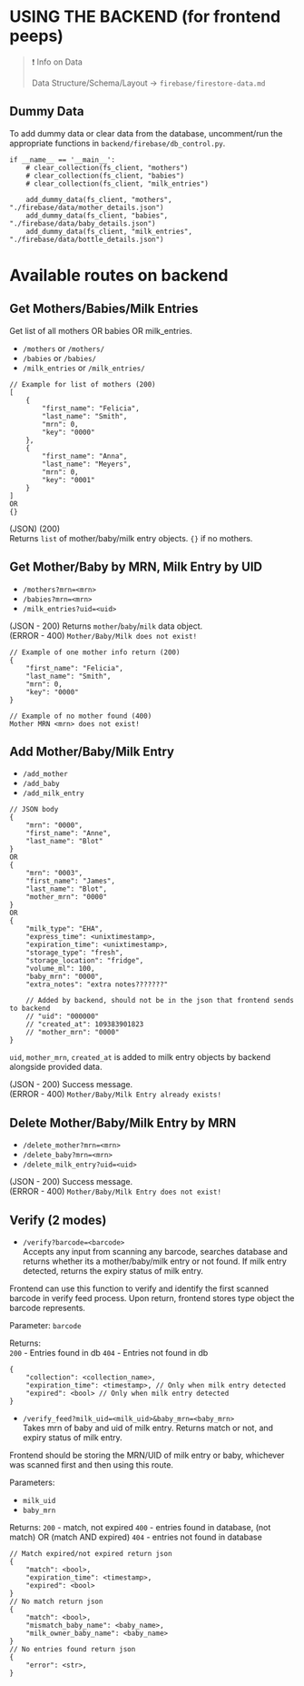 # USING THE BACKEND (for frontend peeps)

> ❗️ Info on Data
>
> Data Structure/Schema/Layout -> ```firebase/firestore-data.md```

## Dummy Data
To add dummy data or clear data from the database, uncomment/run the appropriate functions in ```backend/firebase/db_control.py```.

```
if __name__ == '__main__':
    # clear_collection(fs_client, "mothers")
    # clear_collection(fs_client, "babies")
    # clear_collection(fs_client, "milk_entries")

    add_dummy_data(fs_client, "mothers", "./firebase/data/mother_details.json")
    add_dummy_data(fs_client, "babies", "./firebase/data/baby_details.json")
    add_dummy_data(fs_client, "milk_entries", "./firebase/data/bottle_details.json")
```


# Available routes on backend

## Get Mothers/Babies/Milk Entries
Get list of all mothers OR babies OR milk_entries.
- ```/mothers``` or ```/mothers/```
- ```/babies``` or ```/babies/```
- ```/milk_entries``` or ```/milk_entries/```
```
// Example for list of mothers (200)
[
    {
        "first_name": "Felicia",
        "last_name": "Smith",
        "mrn": 0,
        "key": "0000"
    },
    {
        "first_name": "Anna",
        "last_name": "Meyers",
        "mrn": 0,
        "key": "0001"
    }
]
OR 
{}
```

(JSON) (200)  
Returns ```list``` of mother/baby/milk entry objects. ```{}``` if no mothers.

## Get Mother/Baby by MRN, Milk Entry by UID

- ```/mothers?mrn=<mrn>```
- ```/babies?mrn=<mrn>```
- ```/milk_entries?uid=<uid>```

(JSON - 200) Returns ```mother```/```baby```/```milk``` data object.  
(ERROR - 400) ```Mother/Baby/Milk does not exist!```

```
// Example of one mother info return (200)
{
    "first_name": "Felicia",
    "last_name": "Smith",
    "mrn": 0,
    "key": "0000"
}
```

```
// Example of no mother found (400)
Mother MRN <mrn> does not exist!
```

## Add Mother/Baby/Milk Entry
- ```/add_mother```
- ```/add_baby```
- ```/add_milk_entry```

```
// JSON body
{
    "mrn": "0000",
    "first_name": "Anne",
    "last_name": "Blot"
}
OR
{
    "mrn": "0003",
    "first_name": "James",
    "last_name": "Blot",
    "mother_mrn": "0000"
}
OR
{
    "milk_type": "EHA",
    "express_time": <unixtimestamp>,
    "expiration_time": <unixtimestamp>,
    "storage_type": "fresh",
    "storage_location": "fridge",
    "volume_ml": 100,
    "baby_mrn": "0000",
    "extra_notes": "extra notes???????"

    // Added by backend, should not be in the json that frontend sends to backend
    // "uid": "000000"
    // "created_at": 109383901823
    // "mother_mrn": "0000"
}
```

```uid```, ```mother_mrn```, ```created_at``` is added to milk entry objects by backend alongside provided data.

(JSON - 200) Success message.  
(ERROR - 400) ```Mother/Baby/Milk Entry already exists!```

## Delete Mother/Baby/Milk Entry by MRN
- ```/delete_mother?mrn=<mrn>```
- ```/delete_baby?mrn=<mrn>```
- ```/delete_milk_entry?uid=<uid>```

(JSON - 200) Success message.  
(ERROR - 400) ```Mother/Baby/Milk Entry does not exist!```

## Verify (2 modes)
- ```/verify?barcode=<barcode>```  
Accepts any input from scanning any barcode, searches database and returns whether its a mother/baby/milk entry or not found. If milk entry detected, returns the expiry status of milk entry. 

Frontend can use this function to verify and identify the first scanned barcode in verify feed process. Upon return, frontend stores type object the barcode represents.

Parameter: ```barcode```

Returns:  
```200``` - Entries found in db
```404``` - Entries not found in db
```
{
    "collection": <collection_name>,
    "expiration_time": <timestamp>, // Only when milk entry detected
    "expired": <bool> // Only when milk entry detected
}
```

- ```/verify_feed?milk_uid=<milk_uid>&baby_mrn=<baby_mrn>```  
Takes mrn of baby and uid of milk entry. Returns match or not, and expiry status of milk entry.

Frontend should be storing the MRN/UID of milk entry or baby, whichever was scanned first and then using this route.

Parameters: 
- ```milk_uid```
- ```baby_mrn```

Returns:
```200``` - match, not expired
```400``` - entries found in database, (not match) OR (match AND expired)
```404``` - entries not found in database
```
// Match expired/not expired return json
{
    "match": <bool>,
    "expiration_time": <timestamp>,
    "expired": <bool>
}
// No match return json
{
    "match": <bool>,
    "mismatch_baby_name": <baby_name>,
    "milk_owner_baby_name": <baby_name>
}
// No entries found return json
{
    "error": <str>,
}
```
